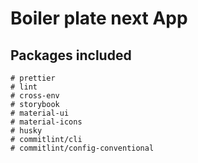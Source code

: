 # Boiler plate next App

## Packages included

```
# prettier
# lint
# cross-env
# storybook
# material-ui
# material-icons
# husky
# commitlint/cli
# commitlint/config-conventional
```
